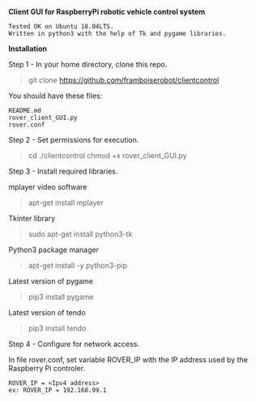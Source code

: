 **Client GUI for RaspberryPi robotic vehicle control system**
  ```
  Tested OK on Ubuntu 18.04LTS.
  Written in python3 with the help of Tk and pygame libraries.
  ```
  
**Installation**

Step 1 - In your home directory, clone this repo.

  > git clone https://github.com/framboiserobot/clientcontrol
  
You should have these files:
  ```
  README.md
  rover_client_GUI.py
  rover.conf
  ```
  
Step 2 - Set permissions for execution.

  > cd ./clientcontrol
  > chmod +x rover_client_GUI.py

Step 3 - Install required libraries.

mplayer video software
  > apt-get install mplayer

Tkinter library
  > sudo apt-get install python3-tk 

Python3 package manager
  > apt-get install -y python3-pip

Latest version of pygame
  > pip3 install pygame

Latest version of tendo
  > pip3 install tendo
  
Step 4 - Configure for network access. 

In file rover.conf, set variable ROVER_IP with the IP address used by the Raspberry Pi controler.
  ```
  ROVER_IP = <Ipv4 address>
  ex: ROVER_IP = 192.168.99.1
  ```
